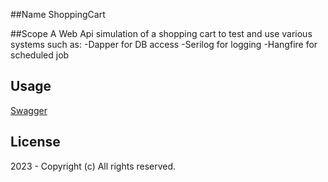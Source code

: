 ##Name
ShoppingCart

##Scope
A Web Api simulation of a shopping cart to test and use various systems such as:
-Dapper for DB access
-Serilog for logging
-Hangfire for scheduled job

## Usage

[Swagger]()

## License
2023 - Copyright (c) All rights reserved.